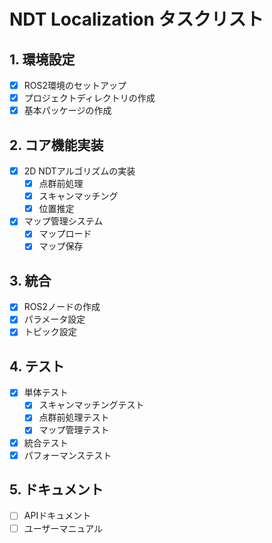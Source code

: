 # NDT Localization タスクリスト

## 1. 環境設定
- [x] ROS2環境のセットアップ
- [x] プロジェクトディレクトリの作成
- [x] 基本パッケージの作成

## 2. コア機能実装
- [x] 2D NDTアルゴリズムの実装
  - [x] 点群前処理
  - [x] スキャンマッチング
  - [x] 位置推定
- [x] マップ管理システム
  - [x] マップロード
  - [x] マップ保存

## 3. 統合
- [x] ROS2ノードの作成
- [x] パラメータ設定
- [x] トピック設定

## 4. テスト
- [x] 単体テスト
  - [x] スキャンマッチングテスト
  - [x] 点群前処理テスト
  - [x] マップ管理テスト
- [x] 統合テスト
- [x] パフォーマンステスト

## 5. ドキュメント
- [ ] APIドキュメント
- [ ] ユーザーマニュアル
